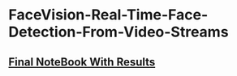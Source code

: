 # FaceVision-Real-Time-Face-Detection-From-Video-Streams

## [Final NoteBook With Results]([https://www.kaggle.com/code/kartikparatkar/facevision-real-timefacedetectionfromvideostreams](https://drive.google.com/file/d/1V00D8Wj4-PhaM-3k4kJMYWDEWHBavUdW/view?usp=sharing))
